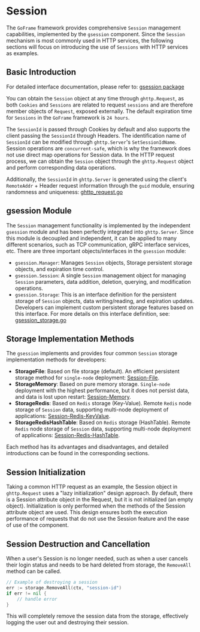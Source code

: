 # Session

The `GoFrame` framework provides comprehensive `Session` management capabilities, implemented by the `gsession` component. Since the `Session` mechanism is most commonly used in HTTP services, the following sections will focus on introducing the use of `Sessions` with HTTP services as examples.

## Basic Introduction

For detailed interface documentation, please refer to: [gsession package](https://pkg.go.dev/github.com/gogf/gf/v2/os/gsession)

You can obtain the `Session` object at any time through `ghttp.Request`, as both `Cookies` and `Sessions` are related to request `sessions` and are therefore member objects of `Request`, exposed externally. The default expiration time for `Sessions` in the `GoFrame` framework is `24 hours`.

The `SessionId` is passed through Cookies by default and also supports the client passing the `SessionId` through Headers. The identification name of `SessionId` can be modified through `ghttp.Server`'s `SetSessionIdName`. Session operations are `concurrent-safe`, which is why the framework does not use direct map operations for Session data. In the HTTP request process, we can obtain the `Session` object through the `ghttp.Request` object and perform corresponding data operations.

Additionally, the `SessionId` in `ghttp.Server` is generated using the client's `RemoteAddr` + Header request information through the `guid` module, ensuring randomness and uniqueness: [ghttp_request.go](https://github.com/gogf/gf/blob/master/net/ghttp/ghttp_request.go)

## gsession Module

The `Session` management functionality is implemented by the independent `gsession` module and has been perfectly integrated into `ghttp.Server`. Since this module is decoupled and independent, it can be applied to many different scenarios, such as TCP communication, gRPC interface services, etc. There are three important objects/interfaces in the `gsession` module:

- `gsession.Manager`: Manages `Session` objects, Storage persistent storage objects, and expiration time control.
- `gsession.Session`: A single `Session` management object for managing `Session` parameters, data addition, deletion, querying, and modification operations.
- `gsession.Storage`: This is an interface definition for the persistent storage of `Session` objects, data writing/reading, and expiration updates. Developers can implement custom persistent storage features based on this interface. For more details on this interface definition, see: [gsession_storage.go](https://github.com/gogf/gf/blob/master/os/gsession/gsession_storage.go)

## Storage Implementation Methods

The `gsession` implements and provides four common `Session` storage implementation methods for developers:

- **StorageFile**: Based on file storage (default). An efficient persistent storage method for `single-node` deployment: [Session-File](/docs/web-development/session/file).
- **StorageMemory**: Based on pure memory storage. `Single-node` deployment with the highest performance, but it does not persist data, and data is lost upon restart: [Session-Memory](/docs/web-development/session/memory).
- **StorageRedis**: Based on `Redis` storage (Key-Value). Remote `Redis` node storage of `Session` data, supporting multi-node deployment of applications: [Session-Redis-KeyValue](/docs/web-development/session/redis-key-value).
- **StorageRedisHashTable**: Based on `Redis` storage (HashTable). Remote `Redis` node storage of `Session` data, supporting multi-node deployment of applications: [Session-Redis-HashTable](/docs/web-development/session/redis-hashtable).

Each method has its advantages and disadvantages, and detailed introductions can be found in the corresponding sections.

## Session Initialization

Taking a common HTTP request as an example, the Session object in `ghttp.Request` uses a "lazy initialization" design approach. By default, there is a Session attribute object in the Request, but it is not initialized (an empty object). Initialization is only performed when the methods of the Session attribute object are used. This design ensures both the execution performance of requests that do not use the Session feature and the ease of use of the component.

## Session Destruction and Cancellation

When a user's Session is no longer needed, such as when a user cancels their login status and needs to be hard deleted from storage, the `RemoveAll` method can be called.

```go
// Example of destroying a session
err := storage.RemoveAll(ctx, "session-id")
if err != nil {
    // handle error
}
```

This will completely remove the session data from the storage, effectively logging the user out and destroying their session.
